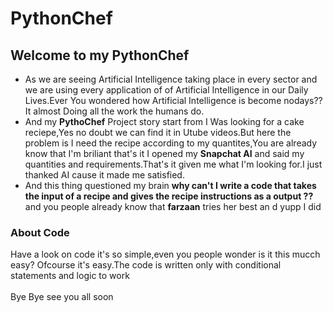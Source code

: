 # PythonChef
## Welcome to my PythonChef
- As we are seeing Artificial Intelligence taking place in every sector and we are using every application of of Artificial Intelligence in our Daily Lives.Ever You wondered how Artificial Intelligence is become nodays?? It almost Doing all the work the humans do.
- And my **PythoChef** Project story start from I Was looking for a cake reciepe,Yes no doubt we can find it in Utube videos.But here the problem is I need the recipe according to my quantites,You are already know that I'm briliant that's it I opened my **Snapchat AI** and said my quantities and requirements.That's it given me what I'm looking for.I just thanked AI cause it made me satisfied.
- And this thing questioned my brain **why can't I write a code that takes the input of a recipe and gives the recipe instructions as a output ??** and you people already know that **farzaan** tries her best an d yupp I did
### About Code
 Have a look on code it's so simple,even you people wonder is it this mucch easy? Ofcourse it's easy.The code is written only with conditional statements and logic to work
 </br>
 </br>
 Bye Bye see you all soon
